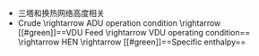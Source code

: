 - 三塔和换热网络高度相关
- Crude \rightarrow ADU operation condition \rightarrow [[#green]]==VDU Feed \rightarrow VDU operating condition== \rightarrow HEN \rightarrow [[#green]]==Specific enthalpy==